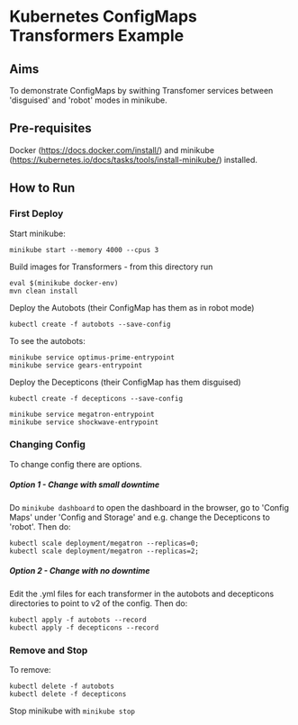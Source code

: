# Kubernetes ConfigMaps Transformers Example

## Aims

To demonstrate ConfigMaps by swithing Transfomer services between 'disguised' and 'robot' modes in minikube.

## Pre-requisites

Docker (https://docs.docker.com/install/) and minikube (https://kubernetes.io/docs/tasks/tools/install-minikube/) installed.

## How to Run

### First Deploy 

Start minikube:
 
`minikube start --memory 4000 --cpus 3`

Build images for Transformers - from this directory run

`eval $(minikube docker-env)` <br/>
`mvn clean install`

Deploy the Autobots (their ConfigMap has them as in robot mode)
 
`kubectl create -f autobots --save-config`

To see the autobots: 

`minikube service optimus-prime-entrypoint` <br/>
`minikube service gears-entrypoint` <br/>

Deploy the Decepticons (their ConfigMap has them disguised)
 
`kubectl create -f decepticons --save-config`

`minikube service megatron-entrypoint` <br/>
`minikube service shockwave-entrypoint` <br/>

### Changing Config

To change config there are options.

##### Option 1 - Change with small downtime

Do `minikube dashboard` to open the dashboard in the browser, go to 'Config Maps' under 'Config and Storage' and e.g. change the Decepticons to 'robot'. Then do:

`kubectl scale deployment/megatron --replicas=0;`<br />
`kubectl scale deployment/megatron --replicas=2;`<br />

##### Option 2 - Change with no downtime

Edit the .yml files for each transformer in the autobots and decepticons directories to point to v2 of the config. Then do:

`kubectl apply -f autobots --record`<br />
`kubectl apply -f decepticons --record`<br />


### Remove and Stop

To remove:

`kubectl delete -f autobots` <br/>
`kubectl delete -f decepticons` <br/>

Stop minikube with `minikube stop`